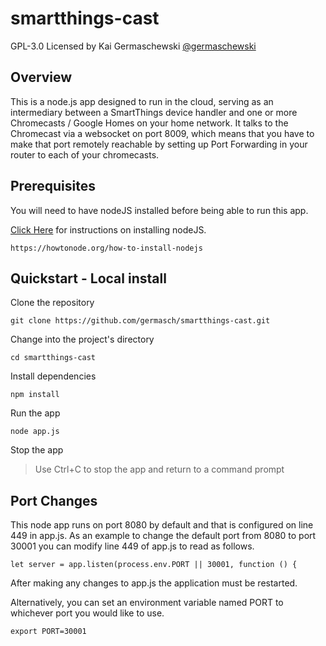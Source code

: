  # smartthings-cast

GPL-3.0 Licensed by Kai Germaschewski [@germaschewski](https://twitter.com/germaschewski)

## Overview
This is a node.js app designed to run in the cloud, serving as an intermediary between a SmartThings device handler and one or more Chromecasts / Google Homes on your home network. It talks to the Chromecast via a websocket on port 8009, which means that you have to make that port remotely reachable by setting up Port Forwarding in your router to each of your chromecasts.

## Prerequisites
You will need to have nodeJS installed before being able to run this app.

[Click Here](https://howtonode.org/how-to-install-nodejs) for instructions on installing nodeJS.

`https://howtonode.org/how-to-install-nodejs`

## Quickstart - Local install
Clone the repository

```
git clone https://github.com/germasch/smartthings-cast.git
```

Change into the project's directory
```
cd smartthings-cast
```

Install dependencies

```
npm install
```

Run the app
```
node app.js
```

Stop the app
> Use Ctrl+C to stop the app and return to a command prompt


## Port Changes
This node app runs on port 8080 by default and that is configured on line 449 in app.js. As an example to change the default port from 8080 to port 30001 you can modify line 449 of app.js to read as follows. 
```
let server = app.listen(process.env.PORT || 30001, function () {
```
After making any changes to app.js the application must be restarted.


Alternatively, you can set an environment variable named PORT to whichever port you would like to use.
```
export PORT=30001
```
